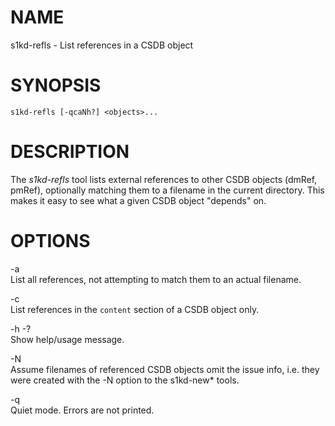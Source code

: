 NAME
====

s1kd-refls - List references in a CSDB object

SYNOPSIS
========

    s1kd-refls [-qcaNh?] <objects>...

DESCRIPTION
===========

The *s1kd-refls* tool lists external references to other CSDB objects (dmRef, pmRef), optionally matching them to a filename in the current directory. This makes it easy to see what a given CSDB object "depends" on.

OPTIONS
=======

-a  
List all references, not attempting to match them to an actual filename.

-c  
List references in the `content` section of a CSDB object only.

-h -?  
Show help/usage message.

-N  
Assume filenames of referenced CSDB objects omit the issue info, i.e. they were created with the -N option to the s1kd-new\* tools.

-q  
Quiet mode. Errors are not printed.

